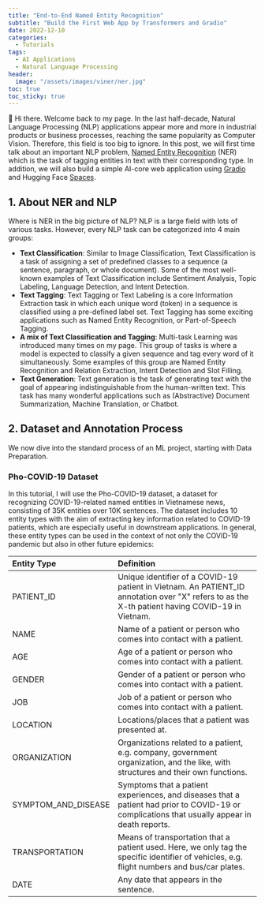 ```yaml
---
title: "End-to-End Named Entity Recognition"
subtitle: "Build the First Web App by Transformers and Gradio"
date: 2022-12-10
categories: 
  - Tutorials
tags: 
  - AI Applications
  - Natural Language Processing
header: 
  image: "/assets/images/viner/ner.jpg"
toc: true
toc_sticky: true
---
```


👋 Hi there. Welcome back to my page. In the last half-decade, Natural Language Processing (NLP) applications appear more and more in industrial products or business processes, reaching the same popularity as Computer Vision. Therefore, this field is too big to ignore. In this post, we will first time talk about an important NLP problem, [Named Entity Recognition](https://en.wikipedia.org/wiki/Named-entity_recognition) (NER) which is the task of tagging entities in text with their corresponding type. In addition, we will also build a simple AI-core web application using [Gradio](https://gradio.app/) and Hugging Face [Spaces](https://huggingface.co/spaces). 

## 1. About NER and NLP

Where is NER in the big picture of NLP? NLP is a large field with lots of various tasks. However, every NLP task can be categorized into 4 main groups: 
* **Text Classification**: Similar to Image Classification, Text Classification is a task of assigning a set of predefined classes to a sequence (a sentence, paragraph, or whole document). Some of the most well-known examples of Text Classification include Sentiment Analysis, Topic Labeling, Language Detection, and Intent Detection. 
* **Text Tagging**: Text Tagging or Text Labeling is a core Information Extraction task in which each unique word (token) in a sequence is classified using a pre-defined label set. Text Tagging has some exciting applications such as Named Entity Recognition, or Part-of-Speech Tagging. 
* **A mix of Text Classification and Tagging**: Multi-task Learning was introduced many times on my page. This group of tasks is where a model is expected to classify a given sequence and tag every word of it simultaneously. Some examples of this group are Named Entity Recognition and Relation Extraction, Intent Detection and Slot Filling. 
* **Text Generation**: Text generation is the task of generating text with the goal of appearing indistinguishable from the human-written text. This task has many wonderful applications such as (Abstractive) Document Summarization, Machine Translation, or Chatbot. 

## 2. Dataset and Annotation Process
We now dive into the standard process of an ML project, starting with Data Preparation. 

### Pho-COVID-19 Dataset
In this tutorial, I will use the Pho-COVID-19 dataset, a dataset for recognizing COVID-19-related named entities in Vietnamese news, consisting of 35K entities over 10K sentences. The dataset includes 10 entity types with the aim of extracting key information related to COVID-19 patients, which are especially useful in downstream applications. In general, these entity types can be used in the context of not only the COVID-19 pandemic but also in other future epidemics: 

| Entity Type | Definition |
| :---------- | :--------- |
| PATIENT_ID          | Unique identifier of a COVID-19 patient in Vietnam. An PATIENT_ID annotation over "X" refers to as the X-th patient having COVID-19 in Vietnam. |
| NAME                | Name of a patient or person who comes into contact with a patient. |
| AGE                 | Age of a patient or person who comes into contact with a patient. |
| GENDER              | Gender of a patient or person who comes into contact with a patient. |
| JOB                 | Job of a patient or person who comes into contact with a patient. |
| LOCATION            | Locations/places that a patient was presented at. |
| ORGANIZATION        | Organizations related to a patient, e.g. company, government organization, and the like, with structures and their own functions. |
| SYMPTOM_AND_DISEASE | Symptoms that a patient experiences, and diseases that a patient had prior to COVID-19 or complications that usually appear in death reports. |
| TRANSPORTATION      | Means of transportation that a patient used. Here, we only tag the specific identifier of vehicles, e.g. flight numbers and bus/car plates. |
| DATE                | Any date that appears in the sentence. |